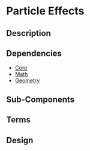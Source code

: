 # Particle Effects

## Description

## Dependencies

- [Core](Core.md)
- [Math](Math.md)
- [Geometry](Geometry.md)

## Sub-Components

## Terms

## Design
